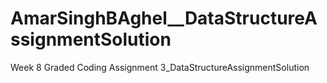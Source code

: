 # AmarSinghBAghel__DataStructureAssignmentSolution
Week 8 Graded Coding Assignment 3_DataStructureAssignmentSolution
